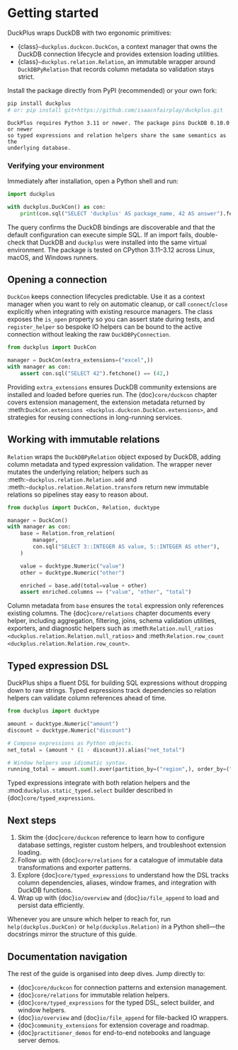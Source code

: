 # Getting started

DuckPlus wraps DuckDB with two ergonomic primitives:

- {class}`~duckplus.duckcon.DuckCon`, a context manager that owns the DuckDB
  connection lifecycle and provides extension loading utilities.
- {class}`~duckplus.relation.Relation`, an immutable wrapper around
  ``DuckDBPyRelation`` that records column metadata so validation stays strict.

Install the package directly from PyPI (recommended) or your own fork:

```bash
pip install duckplus
# or: pip install git+https://github.com/isaacnfairplay/duckplus.git
```

```{note}
DuckPlus requires Python 3.11 or newer. The package pins DuckDB 0.10.0 or newer
so typed expressions and relation helpers share the same semantics as the
underlying database.
```

### Verifying your environment

Immediately after installation, open a Python shell and run:

```python
import duckplus

with duckplus.DuckCon() as con:
    print(con.sql("SELECT 'duckplus' AS package_name, 42 AS answer").fetchall())
```

The query confirms the DuckDB bindings are discoverable and that the default
configuration can execute simple SQL. If an import fails, double-check that
DuckDB and ``duckplus`` were installed into the same virtual environment. The
package is tested on CPython 3.11–3.12 across Linux, macOS, and Windows runners.

## Opening a connection

`DuckCon` keeps connection lifecycles predictable. Use it as a context manager
when you want to rely on automatic cleanup, or call ``connect``/``close``
explicitly when integrating with existing resource managers. The class exposes
the ``is_open`` property so you can assert state during tests, and
``register_helper`` so bespoke IO helpers can be bound to the active connection
without leaking the raw ``DuckDBPyConnection``.

```python
from duckplus import DuckCon

manager = DuckCon(extra_extensions=("excel",))
with manager as con:
    assert con.sql("SELECT 42").fetchone() == (42,)
```

Providing ``extra_extensions`` ensures DuckDB community extensions are installed
and loaded before queries run. The {doc}`core/duckcon` chapter covers extension
management, the extension metadata returned by :meth:`DuckCon.extensions
<duckplus.duckcon.DuckCon.extensions>`, and strategies for reusing connections in
long-running services.

## Working with immutable relations

`Relation` wraps the ``DuckDBPyRelation`` object exposed by DuckDB, adding column
metadata and typed expression validation. The wrapper never mutates the
underlying relation; helpers such as :meth:`~duckplus.relation.Relation.add` and
:meth:`~duckplus.relation.Relation.transform` return new immutable relations so
pipelines stay easy to reason about.

```python
from duckplus import DuckCon, Relation, ducktype

manager = DuckCon()
with manager as con:
    base = Relation.from_relation(
        manager,
        con.sql("SELECT 3::INTEGER AS value, 5::INTEGER AS other"),
    )

    value = ducktype.Numeric("value")
    other = ducktype.Numeric("other")

    enriched = base.add(total=value + other)
    assert enriched.columns == ("value", "other", "total")
```

Column metadata from ``base`` ensures the ``total`` expression only references
existing columns. The {doc}`core/relations` chapter documents every helper,
including aggregation, filtering, joins, schema validation utilities, exporters,
and diagnostic helpers such as :meth:`Relation.null_ratios
<duckplus.relation.Relation.null_ratios>` and :meth:`Relation.row_count
<duckplus.relation.Relation.row_count>`.

## Typed expression DSL

DuckPlus ships a fluent DSL for building SQL expressions without dropping down
to raw strings. Typed expressions track dependencies so relation helpers can
validate column references ahead of time.

```python
from duckplus import ducktype

amount = ducktype.Numeric("amount")
discount = ducktype.Numeric("discount")

# Compose expressions as Python objects.
net_total = (amount * (1 - discount)).alias("net_total")

# Window helpers use idiomatic syntax.
running_total = amount.sum().over(partition_by=("region",), order_by=("date",))
```

Typed expressions integrate with both relation helpers and the
:mod:`duckplus.static_typed.select` builder described in {doc}`core/typed_expressions`.

## Next steps

1. Skim the {doc}`core/duckcon` reference to learn how to configure database
   settings, register custom helpers, and troubleshoot extension loading.
2. Follow up with {doc}`core/relations` for a catalogue of immutable data
   transformations and exporter patterns.
3. Explore {doc}`core/typed_expressions` to understand how the DSL tracks column
   dependencies, aliases, window frames, and integration with DuckDB functions.
4. Wrap up with {doc}`io/overview` and {doc}`io/file_append` to load and persist
   data efficiently.

Whenever you are unsure which helper to reach for, run ``help(duckplus.DuckCon)``
or ``help(duckplus.Relation)`` in a Python shell—the docstrings mirror the
structure of this guide.

## Documentation navigation

The rest of the guide is organised into deep dives. Jump directly to:

- {doc}`core/duckcon` for connection patterns and extension management.
- {doc}`core/relations` for immutable relation helpers.
- {doc}`core/typed_expressions` for the typed DSL, select builder, and window
  helpers.
- {doc}`io/overview` and {doc}`io/file_append` for file-backed IO wrappers.
- {doc}`community_extensions` for extension coverage and roadmap.
- {doc}`practitioner_demos` for end-to-end notebooks and language server demos.
